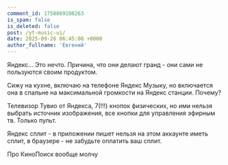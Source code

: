 ```yaml
---
comment_id: 1758869108263
is_spam: false
is_deleted: false
post: /yt-music-ui/
date: 2025-09-26 06:45:08 +0000
author_fullname: 'Евгений'
---
```


Яндекс... Это нечто. Причина, что они делают гранд - они сами не пользуются своим продуктом. 

Сижу на кухне, включаю на телефоне Яндекс Музыку, но включается она в спальне на максимальной громкости на Яндекс станции. Почему? 

Телевизор Тувио от Яндекса, 7(!!!) кнопок физических, но ими нельзя выбрать источник изображения, все кнопки для управления эфирным тв. Только пульт.

Яндекс сплит - в приложении пишет нельзя на этом аккаунте иметь сплит, в браузере - не забудьте оплатить ваш сплит.

Про КиноПоиск вообще молчу


